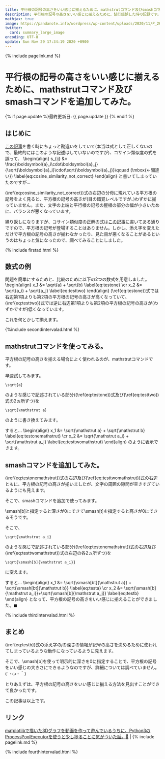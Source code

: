 ```yaml
---
title: 平行根の記号の高さをいい感じに揃えるために、mathstrutコマンド及びsmashコマンドを追加してみた。 - panda大学習帳外伝
description: 平行根の記号の高さをいい感じに揃えるために、試行錯誤した時の記録です。
mathjax: true
image: https://pandanote.info/wordpress/wp-content/uploads/2020/11/P_20201126_202654_vHDR_On_HP-scaled.jpg
twitter: 
  card: summary_large_image
encoding: UTF-8
update: Sun Nov 29 17:34:19 2020 +0900
---
```

{% include pagelink.md %}
# 平行根の記号の高さをいい感じに揃えるために、mathstrutコマンド及びsmashコマンドを追加してみた。
{% if page.update %}最終更新日: {{ page.update }} {% endif %}
## はじめに
[この記事](https://pandanote.info/?p=6970)を書く時にちょっと勘違いをしていて(本当は式として正しくないので、最終的にはこのような記述はしていないのですが)、コサイン類似度の式を誤って、
\begin{align}
s_{ij} &= \frac{\boldsymbol{a}_i\cdot\boldsymbol{a}_j}{\sqrt{\boldsymbol{a}_i}\cdot\sqrt{\boldsymbol{a}_j}}\qquad (\mbox{←間違い}) \label{eq:cosine_similarity_not_correct}
\end{align}
と書いてしまっていたのですが…

(\ref{eq:cosine_similarity_not_correct})式の右辺の分母に現れている平方根の記号をよく見ると、平方根の記号の高さが(目の錯覚レベルですが、)わずかに揃っていません。また、文字の上端と平行根の記号の屋根の部分の幅が小さいために、バランスが悪くなっています。

繰り返しになりますが、コサイン類似度の正解の式は[この記事](https://pandanote.info/?p=6970)に書いてある通りですので、平方根の記号が登場することはありません。しかし、添え字を変えただけで平方根の記号の高さが揃わなかったり、見た目が悪くなることがあるというのはちょっと気になったので、調べてみることにしました。

{% include firstad.html %}

## 数式の例
問題を簡単にするためと、比較のために以下の2つの数式を用意しました。
\begin{align}
x_1 &= \sqrt{a} + \sqrt{b} \label{eq:testone} \cr
x_2 &= \sqrt{a_i} + \sqrt{a_j} \label{eq:testtwo}
\end{align}
(\ref{eq:testone})式では右辺第1項よりも第2項の平方根の記号の高さが高くなっていて、(\ref{eq:testtwo})式では逆に右辺第1項よりも第2項の平方根の記号の高さが(わずかですが)低くなっています。

これを何とかして揃えます。

{%include secondintervalad.html %}

## mathstrutコマンドを使ってみる。
平方根の記号の高さを揃える場合によく使われるのが、mathstrutコマンドです。

早速試してみます。

```
\sqrt{a}
```

のような感じで記述されている部分((\ref{eq:testone})式及び(\ref{eq:testtwo})式の2ヵ所ずつ)を

```
\sqrt{\mathstrut a}
```

のように書き換えてみます。

すると…
\begin{align}
x_1 &= \sqrt{\mathstrut a} + \sqrt{\mathstrut b} \label{eq:testonemathstrut} \cr
x_2 &= \sqrt{\mathstrut a_i} + \sqrt{\mathstrut a_j} \label{eq:testtwomathstrut}
\end{align}
のように表示できます。
## smashコマンドを追加してみた。
(\ref{eq:testonemathstrut})式の右辺及び(\ref{eq:testtwomathstrut})式の右辺ともに、平方根の記号の高さが揃いましたが、文字の周囲の隙間が空きすぎているようにも見えます。

そこで、smashコマンドを追加で使ってみます。

\\smash[b]と指定すると深さが0にできて\\smash[t]を指定すると高さが0にできるそうです。

そこで、

```
\sqrt{\mathstrut a_i}
```

のような感じで記述されている部分((\ref{eq:testonemathstrut})式の右辺及び(\ref{eq:testtwomathstrut})式の右辺の各2ヵ所ずつ)を

```
\sqrt{\smash[b]{\mathstrut a_i}}
```

に変えます。

すると…
\begin{align}
x_1 &= \sqrt{\smash[bt]{\mathstrut a}} + \sqrt{\smash[bt]{\mathstrut b}} \label{eq:testa} \cr
x_2 &= \sqrt{\smash[b]{\mathstrut a_i}}+\sqrt{\smash[b]{\mathstrut a_j}} \label{eq:testb}
\end{align}
となって、平方根の記号の高さをいい感じに揃えることができました。$\blacksquare$

{% include thirdintervalad.html %}

## まとめ
(\ref{eq:testb})式の添え字の$j$の深さの情報が記号の高さを決めるために使われてしまっているような動作になっているように見えます。

そこで、\\smash[b]を使って明示的に深さを0に指定することで、平方根の記号をいい感じの大きさにできるようなのですが、詳細については調べていません。(´・ω・｀)

とりあえずは、平方根の記号の高さをいい感じに揃える方法を見出すことができて良かったです。

この記事は以上です。
## リンク
[matplotlibで描いた3Dグラフを動画を作って遊んでいるうちに、Python3のProcessPoolExecutorを使うと少し捗ることに気がついた話。🎥](https://pandanote.info/?p=6970) \| {% include pagelink.md %}

{% include fourthintervalad.html %}
